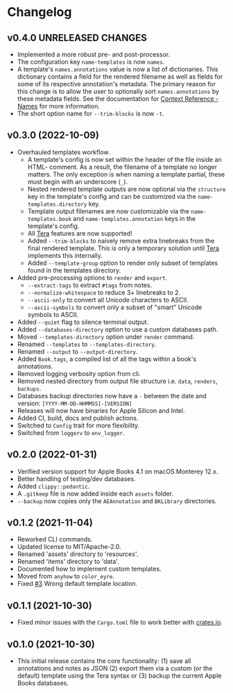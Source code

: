 # Changelog

## v0.4.0 UNRELEASED CHANGES

- Implemented a more robust pre- and post-processor.
- The configuration key `name-templates` is now `names`.
- A template's `names.annotations` value is now a list of dictionaries. This
  dictionary contains a field for the rendered filename as well as fields
  for some of its respective annotation's metadata. The primary reason for
  this change is to allow the user to optionally sort `names.annotations` by
  these metadata fields. See the documentation for
  [Context Reference - Names][names] for more information.
- The short option name for `--trim-blocks` is now `-t`.

## v0.3.0 (2022-10-09)

- Overhauled templates workflow.
  - A template's config is now set within the header of the file inside an HTML-
    comment. As a result, the filename of a template no longer matters. The
    only exception is when naming a template partial, these must begin with an
    underscore (`_`).
  - Nested rendered template outputs are now optional via the `structure` key in
    the template's config and can be customized via the
    `name-templates.directory` key.
  - Template output filenames are now customizable via the `name-templates.book`
    and `name-templates.annotation` keys in the template's config.
  - All [Tera][tera] features are now supported!
  - Added `--trim-blocks` to naively remove extra linebreaks from the final
    rendered template. This is only a temporary solution until [Tera][tera]
    implements this internally.
  - Added `--template-group` option to render only subset of templates found in
    the templates directory.
- Added pre-processing options to `render` and `export`.
  - `--extract-tags` to extract `#tags` from notes.
  - `--normalize-whitespace` to reduce 3+ linebreaks to 2.
  - `--ascii-only` to convert all Unicode characters to ASCII.
  - `--ascii-symbols` to convert only a subset of "smart" Unicode symbols to ASCII.
- Added `--quiet` flag to silence terminal output.
- Added `--databases-directory` option to use a custom databases path.
- Moved `--templates-directory` option under `render` command.
- Renamed `--templates` to `--templates-directory`.
- Renamed `--output` to `--output-directory`.
- Added `Book.tags`, a compiled list of all the tags within a book's annotations.
- Removed logging verbosity option from cli.
- Removed nested directory from output file structure i.e. `data`, `renders`,
  `backups`.
- Databases backup directories now have a `-` between the date and version:
  `[YYYY-MM-DD-HHMMSS]-[VERSION]`
- Releases will now have binaries for Apple Silicon and Intel.
- Added CI, build, docs and publish actions.
- Switched to `Config` trait for more flexibility.
- Switched from `loggerv` to `env_logger`.

## v0.2.0 (2022-01-31)

- Verified version support for Apple Books 4.1 on macOS Monterey 12.x.
- Better handling of testing/dev databases.
- Added `clippy::pedantic`.
- A `.gitkeep` file is now added inside each `assets` folder.
- `--backup` now copies only the `AEAnnotation` and `BKLibrary` directories.

## v0.1.2 (2021-11-04)

- Reworked CLI commands.
- Updated license to MIT/Apache-2.0.
- Renamed 'assets' directory to 'resources'.
- Renamed 'items' directory to 'data'.
- Documented how to implement custom templates.
- Moved from `anyhow` to `color_eyre`.
- Fixed [#3][#3] Wrong default template
  location.

## v0.1.1 (2021-10-30)

- Fixed minor issues with the `Cargo.toml` file to work better with
  [crates.io][crates-io].

## v0.1.0 (2021-10-30)

- This initial release contains the core functionality: (1) save all annotations
  and notes as JSON (2) export them via a custom (or the default) template using
  the Tera syntax or (3) backup the current Apple Books databases.

[#3]: https://github.com/tnahs/readstor/issues/3
[crates-io]: https://crates.io
[names]: https://tnahs.github.io/readstor/latest/01-templates/06-03-names.html
[tera]: https://tera.netlify.app/
